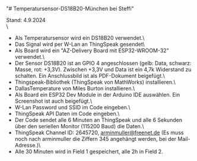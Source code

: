 "# Temperatursensor-DS18B20-München bei Steffi" 

Stand: 4.9.2024\
\
 *  Als Temperatursensor wird ein DS18B20 verwendet.\
 *  Das Signal wird per W-Lan an ThingSpeak gesendet\
 *  Als Board wird ein "AZ-Delivery Board mit ESP32-WROOM-32" verwendet.\
 *  Der Sensor DS18B20 ist an GPIO 4 angeschlossen (gelb: Data, schwarz: Masse, rot: +3,3V). Zwischen +3,3V und Data ist ein 4,7k Widerstand zu schalten. Ein Anschlussbild ist als PDF-Dokument beigefügt.\
 *  Thingspeak-Bibliothek (ThingSpeak von MathWorks) installieren.\
 *  DallasTemperature von Miles Burton installieren.\
 *  Als Board ein ESP32 Dev Module in der Arduino IDE auswählen. Ein Screenshot ist auch beigefügt.\
 *  W-Lan Password und SSID im Code eingeben.\
 *  ThingSpeak API Daten im Code eingeben.\
 *  Der Code sendet alle 6 Minuten an ThingSpeak und alle 6 Sekunden über den seriellen Monitor (115200 Baud) die Daten.\
 *  ThingSpeak Channel ID: 2645720, arminmuller@freenet.de (Es muss noch nach arminmuller die Ziffern 345 angehängt werden, bei der Mail-Adresse.)\
 *  Alle 30 Minuten wird in Field 1 gespeichert, alle 2h in Field 2.
